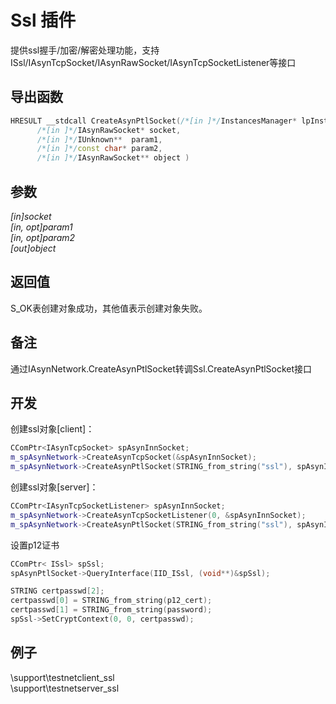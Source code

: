 # Ssl 插件  

提供ssl握手/加密/解密处理功能，支持ISsl/IAsynTcpSocket/IAsynRawSocket/IAsynTcpSocketListener等接口

## 导出函数  
```c++  
HRESULT __stdcall CreateAsynPtlSocket(/*[in ]*/InstancesManager* lpInstancesManager,  
      /*[in ]*/IAsynRawSocket* socket,  
      /*[in ]*/IUnknown**  param1,  
      /*[in ]*/const char* param2,  
      /*[in ]*/IAsynRawSocket** object )  
```  

## 参数
*[in]socket*  
*[in, opt]param1*  
*[in, opt]param2*  
*[out]object*  

## 返回值
S_OK表创建对象成功，其他值表示创建对象失败。  

## 备注
通过IAsynNetwork.CreateAsynPtlSocket转调Ssl.CreateAsynPtlSocket接口  

## 开发  
创建ssl对象[client]：  
```c++  
CComPtr<IAsynTcpSocket> spAsynInnSocket;
m_spAsynNetwork->CreateAsynTcpSocket(&spAsynInnSocket);
m_spAsynNetwork->CreateAsynPtlSocket(STRING_from_string("ssl"), spAsynInnSocket, 0, STRING_from_string(tls? "tls/1.0" : "ssl/3.0"), &spAsynPtlSocket);
```  

创建ssl对象[server]：  
```c++  
CComPtr<IAsynTcpSocketListener> spAsynInnSocket;
m_spAsynNetwork->CreateAsynTcpSocketListener(0, &spAsynInnSocket);
m_spAsynNetwork->CreateAsynPtlSocket(STRING_from_string("ssl"), spAsynInnSocket, 0, STRING_from_string(tls? "tls/1.0" : "ssl/3.0"), &spAsynPtlSocket);
```  

设置p12证书  
```c++  
CComPtr< ISsl> spSsl;
spAsynPtlSocket->QueryInterface(IID_ISsl, (void**)&spSsl);

STRING certpasswd[2];
certpasswd[0] = STRING_from_string(p12_cert);
certpasswd[1] = STRING_from_string(password);
spSsl->SetCryptContext(0, 0, certpasswd);
```  

## 例子  
\support\testnetclient_ssl  
\support\testnetserver_ssl  